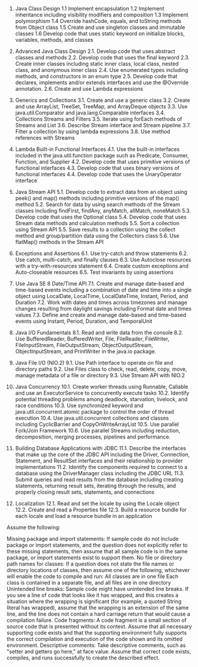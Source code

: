 1. Java Class Design
1.1 Implement encapsulation
1.2 Implement inheritance including visibility modifiers and composition
1.3 Implement polymorphism
1.4 Override hashCode, equals, and toString methods from Object class
1.5 Create and use singleton classes and immutable classes
1.6 Develop code that uses static keyword on initialize blocks, variables, methods, and classes


2. Advanced Java Class Design
2.1. Develop code that uses abstract classes and methods
2.2. Develop code that uses the final keyword
2.3. Create inner classes including static inner class, local class, nested class, and anonymous inner class
2.4. Use enumerated types including methods, and constructors in an enum type
2.5. Develop code that declares, implements and/or extends interfaces and use the @Override annotation.
2.6. Create and use Lambda expressions

3. Generics and Collections
3.1. Create and use a generic class
3.2. Create and use ArrayList, TreeSet, TreeMap, and ArrayDeque objects
3.3. Use java.util.Comparator and java.lang.Comparable interfaces
3.4. Collections Streams and Filters
3.5. Iterate using forEach methods of Streams and List
3.6. Describe Stream interface and Stream pipeline
3.7. Filter a collection by using lambda expressions
3.8. Use method references with Streams

4. Lambda Built-in Functional Interfaces
4.1. Use  the built-in interfaces included in the java.util.function package such as Predicate, Consumer, Function, and Supplier
4.2. Develop code that uses primitive versions of functional interfaces
4.3. Develop code that uses binary versions of functional interfaces
4.4. Develop code that uses the UnaryOperator interface

5. Java Stream API
5.1. Develop code to extract data from an object using peek() and map() methods including primitive versions of the map() method
5.2. Search for data by using search methods of the Stream classes including findFirst, findAny, anyMatch, allMatch, noneMatch
5.3. Develop code that uses the Optional class
5.4. Develop code that uses Stream data methods and calculation methods
5.5. Sort a collection using Stream API
5.5. Save results to a collection using the collect method and group/partition data using the Collectors class
5.6. Use flatMap() methods in the Stream API

6. Exceptions and Assertions
6.1. Use try-catch and throw statements
6.2. Use catch, multi-catch, and finally clauses
6.3. Use Autoclose resources with a try-with-resources statement
6.4. Create custom exceptions and Auto-closeable resources
6.5. Test invariants by using assertions

7. Use Java SE 8 Date/Time API
7.1. Create and manage date-based and time-based events including a combination of date and time into a single object using LocalDate, LocalTime, LocalDateTime, Instant, Period, and Duration
7.2. Work with dates and times across timezones and manage changes resulting from daylight savings including Format date and times values
7.3. Define and create and manage date-based and time-based events using Instant, Period, Duration, and TemporalUnit

8. Java I/O Fundamentals
8.1. Read and write data from the console
8.2. Use BufferedReader, BufferedWriter, File, FileReader, FileWriter, FileInputStream, FileOutputStream, ObjectOutputStream, ObjectInputStream, and PrintWriter in the java.io package.

9. Java File I/O (NIO.2)
9.1. Use Path interface to operate on file and directory paths
9.2. Use Files class to check, read, delete, copy, move, manage metadata of a file or directory
9.3. Use Stream API with NIO.2

10. Java Concurrency
10.1. Create worker threads using Runnable, Callable and use an ExecutorService to concurrently execute tasks
10.2. Identify potential threading problems among deadlock, starvation, livelock, and race conditions
10.3. Use synchronized keyword and java.util.concurrent.atomic package to control the order of thread execution
10.4. Use java.util.concurrent collections and classes including CyclicBarrier and CopyOnWriteArrayList
10.5. Use parallel Fork/Join Framework
10.6. Use parallel Streams including reduction, decomposition, merging processes, pipelines and performance.

11. Building Database Applications with JDBC
11.1. Describe the interfaces that make up the core of the JDBC API including the Driver, Connection, Statement, and ResultSet interfaces and their relationship to provider implementations
11.2. Identify the components required to connect to a database using the DriverManager class including the JDBC URL
11.3. Submit queries and read results from the database including creating statements, returning result sets, iterating through the results, and properly closing result sets, statements, and connections

12. Localization
12.1. Read and set the locale by using the Locale object
12.2. Create and read a Properties file
12.3. Build a resource bundle for each locale and load a resource bundle in an application


Assume the following:

Missing package and import statements: If sample code do not include package or import statements, and the question does not explicitly refer to these missing statements, then assume that all sample code is in the same package, or import statements exist to support them.
No file or directory path names for classes: If a question does not state the file names or directory locations of classes, then assume one of the following, whichever will enable the code to compile and run:
All classes are in one file
Each class is contained in a separate file, and all files are in one directory
Unintended line breaks: Sample code might have unintended line breaks. If you see a line of code that looks like it has wrapped, and this creates a situation where the wrapping is significant (for example, a quoted String literal has wrapped), assume that the wrapping is an extension of the same line, and the line does not contain a hard carriage return that would cause a compilation failure.
Code fragments: A code fragment is a small section of source code that is presented without its context. Assume that all necessary supporting code exists and that the supporting environment fully supports the correct compilation and execution of the code shown and its omitted environment.
Descriptive comments: Take descriptive comments, such as "setter and getters go here," at face value. Assume that correct code exists, compiles, and runs successfully to create the described effect.
